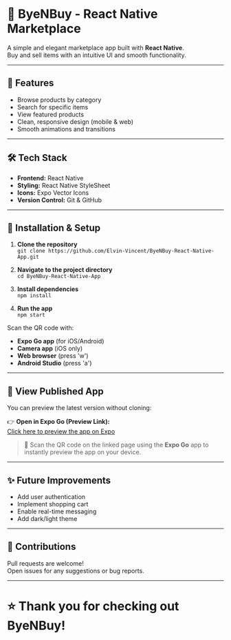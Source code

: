 # 📱 ByeNBuy - React Native Marketplace

A simple and elegant marketplace app built with **React Native**.  
Buy and sell items with an intuitive UI and smooth functionality.

---

## 🚀 Features

- Browse products by category
- Search for specific items
- View featured products
- Clean, responsive design (mobile & web)
- Smooth animations and transitions

---

## 🛠️ Tech Stack

- **Frontend:** React Native
- **Styling:** React Native StyleSheet
- **Icons:** Expo Vector Icons
- **Version Control:** Git & GitHub

---

## 🌄 Installation & Setup

1. **Clone the repository**  
   `git clone https://github.com/Elvin-Vincent/ByeNBuy-React-Native-App.git`

2. **Navigate to the project directory**  
   `cd ByeNBuy-React-Native-App`

3. **Install dependencies**  
   `npm install`

4. **Run the app**  
   `npm start`

Scan the QR code with:

- **Expo Go app** (for iOS/Android)
- **Camera app** (iOS only)
- **Web browser** (press 'w')
- **Android Studio** (press 'a')

---

## 📲 View Published App

You can preview the latest version without cloning:

👉 **Open in Expo Go (Preview Link):**  
[Click here to preview the app on Expo](https://expo.dev/preview/update?message=Modified%20HomeScreen&updateRuntimeVersion=1.0.0&createdAt=2025-05-07T07%3A31%3A30.070Z&slug=exp&projectId=f90c0d86-64c3-47ac-8a98-92b7893d3ba1&group=da9ce631-410f-4bb2-a776-8c9f932a2bb7)

> 📱 Scan the QR code on the linked page using the **Expo Go** app to instantly preview the app on your device.

---

## ✨ Future Improvements

- Add user authentication
- Implement shopping cart
- Enable real-time messaging
- Add dark/light theme

---

## 🙌 Contributions

Pull requests are welcome!  
Open issues for any suggestions or bug reports.

---

# ⭐ Thank you for checking out ByeNBuy!
